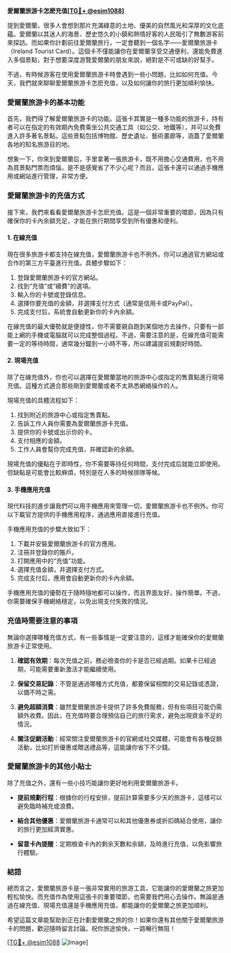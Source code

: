 **愛爾蘭旅游卡怎麽充值[[TG💪+ @esim1088](https://t.me/s/esim1088)]**

提到愛爾蘭，很多人會想到那片充滿綠意的土地、優美的自然風光和深厚的文化底蘊。愛爾蘭以其迷人的海景、歷史悠久的小鎮和熱情好客的人民吸引了無數游客前來探訪。而如果你計劃前往愛爾蘭旅行，一定會聽到一個名字——愛爾蘭旅游卡（Ireland Tourist Card）。這個卡不僅能讓你在愛爾蘭享受交通便利，還能免費進入多個景點，對于想要深度游覽愛爾蘭的朋友來說，絕對是不可或缺的好幫手。

不過，有時候游客在使用愛爾蘭旅游卡時會遇到一些小問題，比如如何充值。今天，我們就來聊聊愛爾蘭旅游卡怎麽充值，以及如何讓你的旅行更加順利愉快。

### **愛爾蘭旅游卡的基本功能**

首先，我們得了解愛爾蘭旅游卡的功能。這張卡其實是一種多功能的旅游卡，持有者可以在指定的有效期內免費乘坐公共交通工具（如公交、地鐵等），并可以免費進入許多著名景點。這些景點包括博物館、歷史遺址、藝術畫廊等，涵蓋了愛爾蘭各地的知名旅游目的地。

想象一下，你來到愛爾蘭后，手里拿著一張旅游卡，既不用擔心交通費用，也不用為買景點門票而煩惱，是不是感覺省了不少心呢？而且，這張卡還可以通過手機應用或網站進行管理，非常方便。

### **愛爾蘭旅游卡的充值方式**

接下來，我們來看看愛爾蘭旅游卡怎麽充值。這是一個非常重要的環節，因為只有確保你的卡內余額充足，才能在旅行期間享受到所有優惠和便利。

#### **1. 在線充值**

現在很多旅游卡都支持在線充值，愛爾蘭旅游卡也不例外。你可以通過官方網站或合作的第三方平臺進行充值。具體步驟如下：

1. 登錄愛爾蘭旅游卡的官方網站。
2. 找到“充值”或“續費”的選項。
3. 輸入你的卡號或登錄信息。
4. 選擇你要充值的金額，并選擇支付方式（通常是信用卡或PayPal）。
5. 完成支付后，系統會自動更新你的卡內余額。

在線充值的最大優勢就是便捷性，你不需要親自跑到某個地方去操作，只要有一部能上網的手機或電腦就可以完成整個過程。不過，需要注意的是，在線充值可能需要一定的等待時間，通常幾分鐘到一小時不等，所以建議提前規劃好時間。

#### **2. 現場充值**

除了在線充值外，你也可以選擇在愛爾蘭當地的旅游中心或指定的售賣點進行現場充值。這種方式適合那些剛到愛爾蘭或者不太熟悉網絡操作的人。

現場充值的具體流程如下：

1. 找到附近的旅游中心或指定售賣點。
2. 告訴工作人員你需要為愛爾蘭旅游卡充值。
3. 提供你的卡號或出示你的卡。
4. 支付相應的金額。
5. 工作人員會幫你完成充值，并確認新的余額。

現場充值的優點在于即時性，你不需要等待任何時間，支付完成后就能立即使用。但缺點是可能會比較麻煩，特別是在人多的時候排隊等候。

#### **3. 手機應用充值**

現代科技的進步讓我們可以用手機應用來管理一切，愛爾蘭旅游卡也不例外。你可以下載官方提供的手機應用程序，通過應用直接進行充值。

手機應用充值的步驟大致如下：

1. 下載并安裝愛爾蘭旅游卡的官方應用。
2. 注冊并登錄你的賬戶。
3. 打開應用中的“充值”功能。
4. 選擇充值金額，并選擇支付方式。
5. 完成支付后，應用會自動更新你的卡內余額。

手機應用充值的優勢在于隨時隨地都可以操作，而且界面友好，操作簡單。不過，你需要確保手機網絡穩定，以免出現支付失敗的情況。

### **充值時需要注意的事項**

無論你選擇哪種充值方式，有一些事情是一定要注意的，這樣才能確保你的愛爾蘭旅游卡正常使用。

1. **確認有效期**：每次充值之前，務必檢查你的卡是否已經過期。如果卡已經過期，可能需要重新激活才能繼續使用。
   
2. **保留交易記錄**：不管是通過哪種方式充值，都要保留相關的交易記錄或憑證，以備不時之需。

3. **避免超額消費**：雖然愛爾蘭旅游卡提供了許多免費服務，但有些項目可能仍需額外收費。因此，在充值時要合理預估自己的旅行需求，避免出現資金不足的情況。

4. **關注促銷活動**：經常關注愛爾蘭旅游卡的官網或社交媒體，可能會有各種促銷活動，比如打折優惠或贈送禮品等，這能讓你省下不少錢。

### **愛爾蘭旅游卡的其他小貼士**

除了充值之外，還有一些小技巧能讓你更好地利用愛爾蘭旅游卡。

- **提前規劃行程**：根據你的行程安排，提前計算需要多少天的旅游卡，這樣可以避免臨時補充或浪費。
  
- **結合其他優惠**：愛爾蘭旅游卡通常可以和其他優惠券或折扣碼結合使用，讓你的旅行更加經濟實惠。

- **留意卡內提醒**：定期檢查卡內的剩余天數和余額，及時進行充值，以免影響旅行體驗。

### **結語**

總而言之，愛爾蘭旅游卡是一張非常實用的旅游工具，它能讓你的愛爾蘭之旅更加輕松愉快。而充值作為使用這張卡的重要環節，也需要我們用心去操作。無論是通過在線充值、現場充值還是手機應用充值，都能讓你的愛爾蘭之旅更加順利。

希望這篇文章能幫助到正在計劃愛爾蘭之旅的你！如果你還有其他關于愛爾蘭旅游卡的問題，歡迎隨時留言討論。祝你旅途愉快，一路暢行無阻！

[[TG💪+ @esim1088](https://t.me/s/esim1088) ![Image](https://i.postimg.cc/4NQfJmqS/Snipaste-2025-05-13-00-14-12.png)]